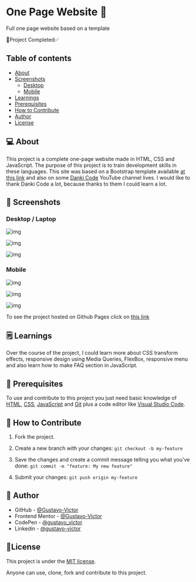 # One Page Website 📄

Full one page website based on a template

🚀Project Completed✅

## Table of contents

- [About](#--about)
- [Screenshots](#--screenshots)
   - [Desktop](#--desktop)
   - [Mobile](#--mobile)
- [Learnings](#--learnings)
- [Prerequisites](#--prerequisites)
- [How to Contribute](#--how-to-contribute)
- [Author](#--author)
- [License](#-license)

## 💻 About
This project is a complete one-page website made in HTML, CSS and JavaScript.
The purpose of this project is to train development skills in these languages. This site was based on a Bootstrap template available [at this link](https://bootstrapmade.com/demo/OnePage/) and also on some [Danki Code](https://www.youtube.com/c/DankiCode) YouTube channel lives. I would like to thank Danki Code a lot, because thanks to them I could learn a lot.
## 🎨 Screenshots

### Desktop / Laptop
![img](./assets/img/screenshot/screenshot.png)

![img](./assets/img/screenshot/screenshot2.png)

![img](./assets/img/screenshot/screenshot3.png)

### Mobile
![img](./assets/img/screenshot/screenshot4.png)

![img](./assets/img/screenshot/screenshot5.png)

![img](./assets/img/screenshot/screenshot6.png)


To see the project hosted on Github Pages click on [this link](https://gustavo-victor.github.io/onePageWebsite/)

## 🗒️ Learnings

Over the course of the project, I could learn more about CSS transform effects, responsive design using Media Queries, FlexBox, responsive menu and also learn how to make FAQ section in JavaScript.

## 🚀 Prerequisites

To use and contribute to this project you just need basic knowledge of [HTML](https://developer.mozilla.org/pt-BR/docs/Web/HTML), [CSS](https://developer.mozilla.org/pt-BR/docs/Web/CSS), [JavaScript](https://www.javascript.com/) and [Git](https://git-scm.com/) plus a code editor like [Visual Studio Code](https://code.visualstudio.com/).
 
## 💪 How to Contribute 

1. Fork the project.

2. Create a new branch with your changes: `git checkout -b my-feature`

3. Save the changes and create a commit message telling you what you've done: `git commit -m "feature: My new feature"`

4. Submit your changes: `git push origin my-feature`

<!--
If you want more help with writing markdown, I'd recommend checking out [The Markdown Guide](https://www.markdownguide.org/) to learn more.
-->
## 🦸 Author

- GitHub - [@Gustavo-Victor](https://github.com/Gustavo-Victor)
- Frontend Mentor - [@Gustavo-Victor](https://www.frontendmentor.io/profile/Gustavo-Victor)
- CodePen - [@gustavo_victor](https://codepen.io/gustavo_victor)
- Linkedin - [@gustavo-victor](https://www.linkedin.com/in/gustavo-victor-575b93206/)

## 📝License

This project is under the [MIT license](./LICENSE).

Anyone can use, clone, fork and contribute to this project.


